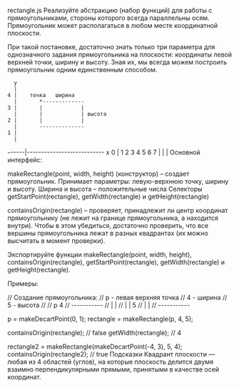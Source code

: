 rectangle.js
Реализуйте абстракцию (набор функций) для работы с прямоугольниками, стороны которого всегда параллельны осям. Прямоугольник может располагаться в любом месте координатной плоскости.

При такой постановке, достаточно знать только три параметра для однозначного задания прямоугольника на плоскости: координаты левой верхней точки, ширину и высоту. Зная их, мы всегда можем построить прямоугольник одним единственным способом.

      y
      |
    4 |    точка   ширина
      |       *-------------
    3 |       |            |
      |       |            | высота
    2 |       |            |
      |       --------------
    1 |
      |
------|--------------------------- x
    0 |  1   2   3   4   5   6   7
      |
      |
      |
Основной интерфейс:

makeRectangle(point, width, height) (конструктор) – создает прямоугольник. Принимает параметры: левую-верхнюю точку, ширину и высоту. Ширина и высота – положительные числа
Селекторы getStartPoint(rectangle), getWidth(rectangle) и getHeight(rectangle)

containsOrigin(rectangle) – проверяет, принадлежит ли центр координат прямоугольнику (не лежит на границе прямоугольника, а находится внутри). Чтобы в этом убедиться, достаточно проверить, что все вершины прямоугольника лежат в разных квадрантах (их можно высчитать в момент проверки).

Экспортируйте функции makeRectangle(point, width, height), containsOrigin(rectangle), getStartPoint(rectangle), getWidth(rectangle) и getHeight(rectangle).

Примеры:

// Создание прямоугольника:
// p - левая верхняя точка
// 4 - ширина
// 5 - высота
//
// p    4
// -----------
// |         |
// |         | 5
// |         |
// -----------
 
p = makeDecartPoint(0, 1);
rectangle = makeRectangle(p, 4, 5);
 
containsOrigin(rectangle); // false
getWidth(rectangle); // 4
 
rectangle2 = makeRectangle(makeDecartPoint(-4, 3), 5, 4);
containsOrigin(rectangle2); // true
Подсказки
Квадрант плоскости — любая из 4 областей (углов), на которые плоскость делится двумя взаимно перпендикулярными прямыми, принятыми в качестве осей координат.